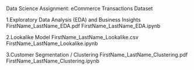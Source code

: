 Data Science Assignment: eCommerce Transactions Dataset


1.Exploratory Data Analysis (EDA) and Business Insights
      FirstName_LastName_EDA.pdf
      FirstName_LastName_EDA.ipynb

2.Lookalike Model
      FirstName_LastName_Lookalike.csv
      FirstName_LastName_Lookalike.ipynb

3.Customer Segmentation / Clustering
      FirstName_LastName_Clustering.pdf
      FirstName_LastName_Clustering.ipynb

